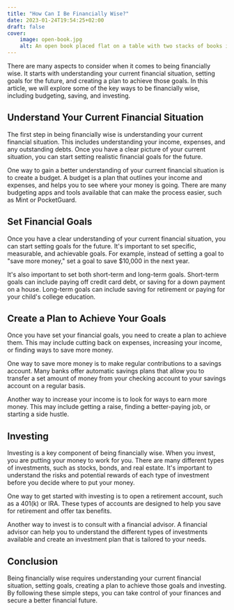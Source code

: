 ```yaml
---
title: "How Can I Be Financially Wise?"
date: 2023-01-24T19:54:25+02:00
draft: false
cover: 
    image: open-book.jpg
    alt: An open book placed flat on a table with two stacks of books in the background
---
```


There are many aspects to consider when it comes to being financially wise. It starts with understanding your current financial situation, setting goals for the future, and creating a plan to achieve those goals. In this article, we will explore some of the key ways to be financially wise, including budgeting, saving, and investing.

## Understand Your Current Financial Situation

The first step in being financially wise is understanding your current financial situation. This includes understanding your income, expenses, and any outstanding debts. Once you have a clear picture of your current situation, you can start setting realistic financial goals for the future.

One way to gain a better understanding of your current financial situation is to create a budget. A budget is a plan that outlines your income and expenses, and helps you to see where your money is going. There are many budgeting apps and tools available that can make the process easier, such as Mint or PocketGuard.

## Set Financial Goals

Once you have a clear understanding of your current financial situation, you can start setting goals for the future. It's important to set specific, measurable, and achievable goals. For example, instead of setting a goal to "save more money," set a goal to save $10,000 in the next year.

It's also important to set both short-term and long-term goals. Short-term goals can include paying off credit card debt, or saving for a down payment on a house. Long-term goals can include saving for retirement or paying for your child's college education.

## Create a Plan to Achieve Your Goals

Once you have set your financial goals, you need to create a plan to achieve them. This may include cutting back on expenses, increasing your income, or finding ways to save more money.

One way to save more money is to make regular contributions to a savings account. Many banks offer automatic savings plans that allow you to transfer a set amount of money from your checking account to your savings account on a regular basis.

Another way to increase your income is to look for ways to earn more money. This may include getting a raise, finding a better-paying job, or starting a side hustle.

## Investing

Investing is a key component of being financially wise. When you invest, you are putting your money to work for you. There are many different types of investments, such as stocks, bonds, and real estate. It's important to understand the risks and potential rewards of each type of investment before you decide where to put your money.

One way to get started with investing is to open a retirement account, such as a 401(k) or IRA. These types of accounts are designed to help you save for retirement and offer tax benefits.

Another way to invest is to consult with a financial advisor. A financial advisor can help you to understand the different types of investments available and create an investment plan that is tailored to your needs.

## Conclusion

Being financially wise requires understanding your current financial situation, setting goals, creating a plan to achieve those goals and investing. By following these simple steps, you can take control of your finances and secure a better financial future.



